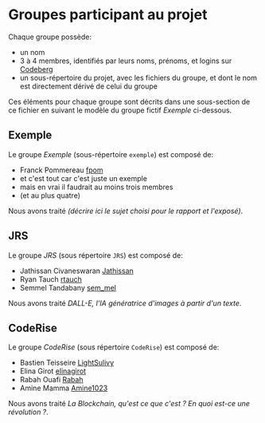 # Groupes participant au projet

Chaque groupe possède:

 * un nom
 * 3 à 4 membres, identifiés par leurs noms, prénoms, et logins sur [Codeberg](https://codeberg.org)
 * un sous-répertoire du projet, avec les fichiers du groupe, et dont le nom est directement dérivé de celui du groupe 

Ces éléments pour chaque groupe sont décrits dans une sous-section de ce fichier en suivant le modèle du groupe fictif _Exemple_ ci-dessous.

## Exemple

Le groupe _Exemple_ (sous-répertoire `exemple`) est composé de:

 * Franck Pommereau [fpom](https://codeberg.org/fpom)
 * et c'est tout car c'est juste un exemple
 * mais en vrai il faudrait au moins trois membres
 * (et au plus quatre)

Nous avons traité _(décrire ici le sujet choisi pour le rapport et l'exposé)_.

## JRS

Le groupe _JRS_ (sous répertoire `JRS`) est composé de:

 * Jathissan Civaneswaran [Jathissan](https://codeberg.org/Jathissan)
 * Ryan Tauch [rtauch](https://codeberg.org/rtauch)
 * Semmel Tandabany [sem_mel](https://codeberg.org/sem_mel)

 Nous avons traité _DALL-E, l'IA génératrice d'images à partir d'un texte_.

## CodeRise

Le groupe _CodeRise_ (sous répertoire `CodeRise`) est composé de:

 * Bastien Teisseire [LightSulivy](https://codeberg.org/LightSulivy)
 * Elina Girot [elinagirot](https://codeberg.org/elinagirot)
 * Rabah Ouafi [Rabah](https://codeberg.org/Rabah)
 * Amine Mamma [Amine1023](https://codeberg.org/Amine1023)

 Nous avons traité _La Blockchain, qu'est ce que c'est ? En quoi est-ce une révolution ?_.

